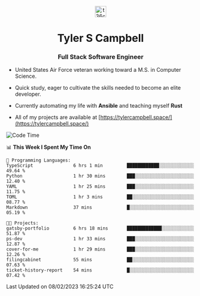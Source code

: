<p align="center">
<a href="https://www.linkedin.com/in/t36campbell" target="blank"><img align="center" src="https://ik.imagekit.io/t36campbell/Portfolio/linkedin.png.original_m8bbGgPh6.png" alt="t36campbell" height="30" width="30" /></a>
</p>
<h1 align="center">Tyler S Campbell</h1>
<h3 align="center">Full Stack Software Engineer</h3>

* United States Air Force veteran working toward a M.S. in Computer Science.

* Quick study, eager to cultivate the skills needed to become an elite developer.

* Currently automating my life with **Ansible** and teaching myself **Rust**

* All of my projects are available at [https://tylercampbell.space/](https://tylercampbell.space/)

<!--START_SECTION:waka-->
![Code Time](http://img.shields.io/badge/Code%20Time-2%2C149%20hrs%2033%20mins-blue)

📊 **This Week I Spent My Time On** 

```text
💬 Programming Languages: 
TypeScript               6 hrs 1 min         ████████████░░░░░░░░░░░░░   49.64 % 
Python                   1 hr 30 mins        ███░░░░░░░░░░░░░░░░░░░░░░   12.40 % 
YAML                     1 hr 25 mins        ███░░░░░░░░░░░░░░░░░░░░░░   11.75 % 
TOML                     1 hr 3 mins         ██░░░░░░░░░░░░░░░░░░░░░░░   08.77 % 
Markdown                 37 mins             █░░░░░░░░░░░░░░░░░░░░░░░░   05.19 % 

🐱‍💻 Projects: 
gatsby-portfolio         6 hrs 18 mins       █████████████░░░░░░░░░░░░   51.87 % 
ps-dev                   1 hr 33 mins        ███░░░░░░░░░░░░░░░░░░░░░░   12.87 % 
cover-for-me             1 hr 29 mins        ███░░░░░░░░░░░░░░░░░░░░░░   12.26 % 
filingcabinet            55 mins             ██░░░░░░░░░░░░░░░░░░░░░░░   07.63 % 
ticket-history-report    54 mins             █░░░░░░░░░░░░░░░░░░░░░░░░   07.42 % 

```


 Last Updated on 08/02/2023 16:25:24 UTC
<!--END_SECTION:waka-->

